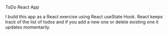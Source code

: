

ToDo React App

I build this app as a React exercise using React useState Hook. React keeps track of the list of todos and if you add a new one or delete existing one it updates momentarily.
